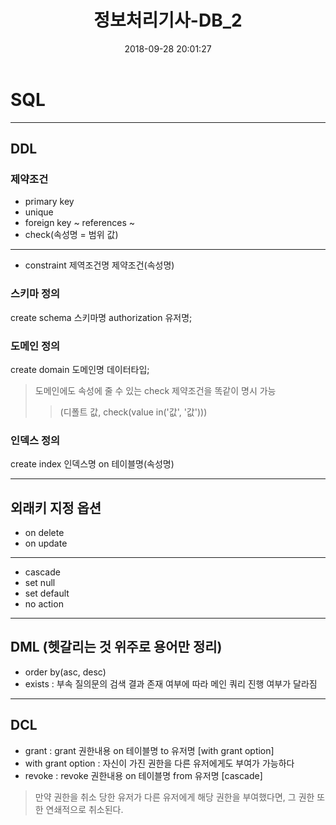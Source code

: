 ﻿---
layout: 정보처리기사
title: 정보처리기사-DB_2
date: 2018-09-28 20:01:27
tags:
categories:
- 개발공부
- 정보처리기사
---
# SQL

----
## DDL
### 제약조건
- primary key
- unique
- foreign key ~ references ~
- check(속성명 = 범위 값)

----
- constraint 제역조건명 제약조건(속성명)

### 스키마 정의
create schema 스키마명 authorization 유저명;

### 도메인 정의
create domain 도메인명 데이터타입;
>도메인에도 속성에 줄 수 있는 check 제약조건을 똑같이 명시 가능
>>(디폴트 값, check(value in('값', '값')))

### 인덱스 정의
create index 인덱스명 on 테이블명(속성명)

----
## 외래키 지정 옵션
- on delete
- on update

----
- cascade
- set null
- set default
- no action

----
## DML (헷갈리는 것 위주로 용어만 정리)
- order by(asc, desc)
- exists
: 부속 질의문의 검색 결과 존재 여부에 따라 메인 쿼리 진행 여부가 달라짐

----
## DCL
- grant
: grant 권한내용 on 테이블명 to 유저명 [with grant option]
- with grant option
: 자신이 가진 권한을 다른 유저에게도 부여가 가능하다
- revoke
: revoke 권한내용 on 테이블명 from 유저명 [cascade]


>만약 권한을 취소 당한 유저가 다른 유저에게 해당 권한을 부여했다면, 그 권한 또한 연쇄적으로 취소된다.
